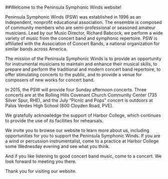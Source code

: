 ##Welcome to the Peninsula Symphonic Winds website!

Peninsula Symphonic Winds (PSW) was established in 1996 as an independent, nonprofit educational association. The ensemble is composed of community members who are semi-professional or seasoned amateur musicians. Lead by our Music Director, Richard Babcock, we perform a wide variety of music from the concert band and symphonic repertoire. PSW is affiliated with the Association of Concert Bands, a national organization for similar bands across America.

The mission of the Peninsula Symphonic Winds is to provide an opportunity for instrumental musicians to maintain and enhance their musical skills, to prepare and perform the traditional and modern concert band repertoire, to offer stimulating concerts to the public, and to provide a venue for composers of new works for concert band.

In 2015, the PSW will provide four Sunday afternoon concerts. Three concerts are at the Rolling Hills Covenant Church Community Center (735 Silver Spur, RHE), and the July “Picnic and Pops” concert is outdoors at Palos Verdes High School (600 Cloyden Road, PVE).

We gratefully acknowledge the support of Harbor College, which continues to provide the use of its facilities for rehearsals.

We invite you to browse our website to learn more about us, including opportunities for you to support the Peninsula Symphonic Winds. If you are a wind or percussion instrumentalist, come to a practice at Harbor College some Wednesday evening and see what you think.

And if you like listening to good concert band music, come to a concert. We look forward to meeting you there.

Thank you for visiting our website.